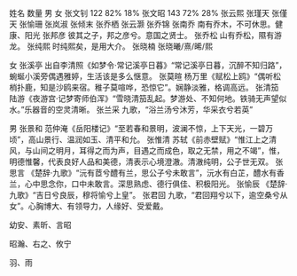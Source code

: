 姓名		数量	男		女
张文钊		122		82%		18%
张文昭		143		72%		28%
张云熙
张瑾天
张僅天
张愉珊
张岚淑
张倾末
张乔栖
张云灏
张乔锦
张南乔		南有乔木，不可休思。健康、阳光
张邦彦		彼其之子，邦之彦兮。意国之贤士。
张乔松		山有乔松，隰有游龙。
张纯熙		时纯熙矣，是用大介。
张晓楠
张晓曦/熹/晞/熙

女
张溪亭		出自李清照《如梦令·常记溪亭日暮》“常记溪亭日暮，沉醉不知归路”，蜿蜒小溪旁偶遇雅婷，生活该是多么惬意。
张莫暄		杨万里《赋松上鸥》“偶听松梢扑鹿，知是沙鸥来宿。稚子莫喧哗，恐惊它”。娴静淡雅，格调高远。
张清笳		陆游《夜游宫·记梦寄师伯浑》“雪晓清笳乱起。梦游处、不知何地。铁骑无声望似水。”乐器音的空灵清晰。
张兰采		九歌，“浴兰汤兮沐芳，华采衣兮若英”

男
张景和		范仲淹《岳阳楼记》“至若春和景明，波澜不惊，上下天光，一碧万顷”，高山景行、温润如玉、清平和允。
张惟清		苏轼《前赤壁赋》“惟江上之清风，与山间之明月，耳得之而为声，目遇之而成色，取之无禁，用之不竭”，惟，明德惟馨，代表良好人品和美德，清表示心境澄澈。清澈纯明，公子世无双。
张思言		《楚辞·九歌》“沅有茝兮醴有兰，思公子兮未敢言”，沅水有白芷，醴水有香兰，心中思念你，口中未敢言。深思熟虑、德行俱佳、积极阳光。
张愉辰		《楚辞·九歌》“吉日兮良辰，穆将愉兮上皇”。
张君回		九歌，“君回翔兮以下，逾空桑兮从女”。心胸博大、有领导力，人缘好、受爱戴。


幼安、素昕、言昭

昭瀚、右之、攸宁


羽、雨
